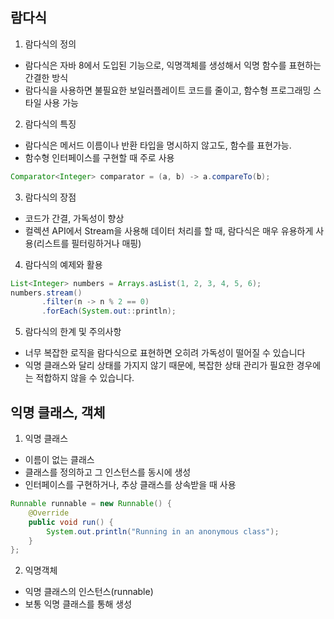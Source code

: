 ## 람다식

1. 람다식의 정의
 - 람다식은 자바 8에서 도입된 기능으로, 익명객체를 생성해서 익명 함수를 표현하는 간결한 방식
 - 람다식을 사용하면 불필요한 보일러플레이트 코드를 줄이고, 함수형 프로그래밍 스타일 사용 가능
 
2. 람다식의 특징
 - 람다식은 메서드 이름이나 반환 타입을 명시하지 않고도, 함수를 표현가능.
 - 함수형 인터페이스를 구현할 때 주로 사용
```java
Comparator<Integer> comparator = (a, b) -> a.compareTo(b);
```

3. 람다식의 장점
 - 코드가 간결, 가독성이 향상
 - 컬렉션 API에서 Stream을 사용해 데이터 처리를 할 때, 람다식은 매우 유용하게 사용(리스트를 필터링하거나 매핑)

4. 람다식의 예제와 활용
```java
List<Integer> numbers = Arrays.asList(1, 2, 3, 4, 5, 6);
numbers.stream()
       .filter(n -> n % 2 == 0)
       .forEach(System.out::println);
```       
5. 람다식의 한계 및 주의사항
 - 너무 복잡한 로직을 람다식으로 표현하면 오히려 가독성이 떨어질 수 있습니다
 - 익명 클래스와 달리 상태를 가지지 않기 때문에, 복잡한 상태 관리가 필요한 경우에는 적합하지 않을 수 있습니다.

## 익명 클래스, 객체

1. 익명 클래스
 - 이름이 없는 클래스
 - 클래스를 정의하고 그 인스턴스를 동시에 생성
 - 인터페이스를 구현하거나, 추상 클래스를 상속받을 때 사용
```java
Runnable runnable = new Runnable() {
    @Override
    public void run() {
        System.out.println("Running in an anonymous class");
    }
};
```

2. 익명객체
 - 익명 클래스의 인스턴스(runnable)
 - 보통 익명 클래스를 통해 생성
